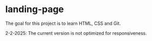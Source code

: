 # landing-page

The goal for this project is to learn HTML, CSS and Git.

2-2-2025: The current version is not optimized for responsiveness.
